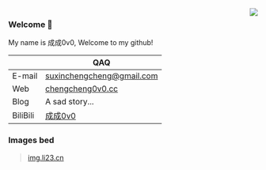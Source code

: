<img align='right' src="https://github-readme-stats.vercel.app/api?username=ChengCheng0v0&show_icons=true&include_all_commits=true">

### Welcome 👋
My name is 成成0v0, Welcome to my github!

|  | QAQ |
| ---- | ---- |
| E-mail | suxinchengcheng@gmail.com |
| Web | [chengcheng0v0.cc](http://chengcheng0v0.cc) |
| Blog | A sad story... |
| BiliBili | [成成0v0](https://space.bilibili.com/675279872) |

### Images bed
> [img.li23.cn](http://img.li23.cn)
